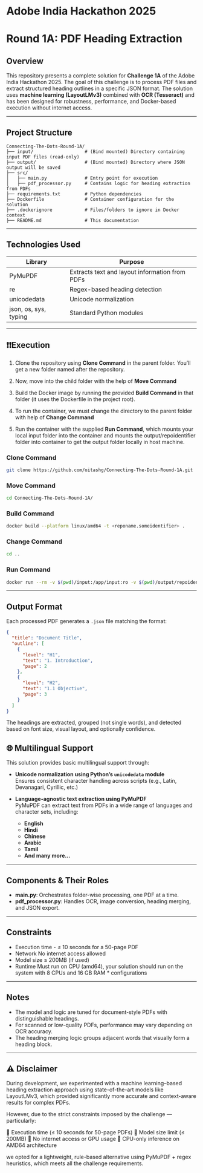 # Adobe India Hackathon 2025 
# Round 1A: PDF Heading Extraction

##  Overview

This repository presents a complete solution for **Challenge 1A** of the Adobe India Hackathon 2025. The goal of this challenge is to process PDF files and extract structured heading outlines in a specific JSON format. The solution uses **machine learning (LayoutLMv3)** combined with **OCR (Tesseract)** and has been designed for robustness, performance, and Docker-based execution without internet access.

---

##  Project Structure

```
Connecting-The-Dots-Round-1A/
├── input/                   # (Bind mounted) Directory containing input PDF files (read-only)
├── output/                  # (Bind mounted) Directory where JSON output will be saved
├── src/
│   ├── main.py              # Entry point for execution
│   ├── pdf_processor.py     # Contains logic for heading extraction from PDFs
├── requirements.txt         # Python dependencies
├── Dockerfile               # Container configuration for the solution
├── .dockerignore            # Files/folders to ignore in Docker context
├── README.md                # This documentation

```

---

##  Technologies Used

| Library                       | Purpose                                        |
| ----------------------------- | ---------------------------------------------- |
| PyMuPDF                       | Extracts text and layout information from PDFs |
| re                            | Regex-based heading detection                  |
| unicodedata                   | Unicode normalization                          |
| json, os, sys, typing         | Standard Python modules                        |


---

## ❗❗Execution

1. Clone the repository using **Clone Command** in the parent folder. You’ll get a new folder named after the repository.

2. Now, move into the child folder with the help of **Move Command**

3. Build the Docker image by running the provided **Build Command** in that folder (it uses the Dockerfile in the project root).

4. To run the container, we must change the directory to the parent folder with help of **Change Command**

4. Run the container with the supplied **Run Command**, which mounts your local input folder into the container and mounts the output/repoidentifier folder into container to get the output folder locally in host machine.

### Clone Command
```bash
git clone https://github.com/oitashg/Connecting-The-Dots-Round-1A.git
```

### Move Command
```bash
cd Connecting-The-Dots-Round-1A/
```

### Build Command
```bash
docker build --platform linux/amd64 -t <reponame.someidentifier> .
```

### Change Command
```bash
cd ..
```

### Run Command
```bash
docker run --rm -v $(pwd)/input:/app/input:ro -v $(pwd)/output/repoidentifier/:/app/output --network none <reponame.someidentifier>
```

---

##  Output Format

Each processed PDF generates a `.json` file matching the format:

```json
{
  "title": "Document Title",
  "outline": [
    {
      "level": "H1",
      "text": "1. Introduction",
      "page": 2
    },
    {
      "level": "H2",
      "text": "1.1 Objective",
      "page": 3
    }
  ]
}
```

The headings are extracted, grouped (not single words), and detected based on font size, visual layout, and optionally confidence.



## 🌐 Multilingual Support

This solution provides basic multilingual support through:

- **Unicode normalization using Python’s `unicodedata` module**  
  Ensures consistent character handling across scripts (e.g., Latin, Devanagari, Cyrillic, etc.)

- **Language-agnostic text extraction using PyMuPDF**  
  PyMuPDF can extract text from PDFs in a wide range of languages and character sets, including:

  - **English**
  - **Hindi**
  - **Chinese**
  - **Arabic**
  - **Tamil**
  - **And many more...**

---

##  Components & Their Roles

* **main.py**: Orchestrates folder-wise processing, one PDF at a time.
* **pdf_processor.py**: Handles OCR, image conversion, heading merging, and JSON export.

---

## Constraints  
 
* Execution time - ≤ 10 seconds for a 50-page PDF  
* Network  No internet access allowed 
* Model size  ≤ 200MB (if used)   
* Runtime  Must run on CPU (amd64), your solution should run on the system with 8 CPUs and 16 GB RAM * configurations   

---

##  Notes

* The model and logic are tuned for document-style PDFs with distinguishable headings.
* For scanned or low-quality PDFs, performance may vary depending on OCR accuracy.
* The heading merging logic groups adjacent words that visually form a heading block.

---

## ⚠️ Disclaimer
During development, we experimented with a machine learning–based heading extraction approach using state-of-the-art models like LayoutLMv3, which provided significantly more accurate and context-aware results for complex PDFs.

However, due to the strict constraints imposed by the challenge — particularly:

🚫 Execution time (≤ 10 seconds for 50-page PDFs)
🚫 Model size limit (≤ 200MB)
🚫 No internet access or GPU usage
🚫 CPU-only inference on AMD64 architecture

we opted for a lightweight, rule-based alternative using PyMuPDF + regex heuristics, which meets all the challenge requirements.
